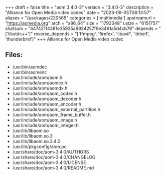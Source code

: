 +++
draft = false
title = "aom 3.4.0-3"
version = "3.4.0-3"
description = "Alliance for Open Media video codec"
date = "2023-09-05T08:13:57"
aliases = "/packages/220565"
categories = ['multimedia']
upstreamurl = "https://aomedia.org"
arch = "x86_64"
size = "1792348"
usize = "6151757"
sha1sum = "44742114381e35935a6924257f9e3461a5d4cb76"
depends = "['libstdc++']"
reverse_depends = "['ffmpeg', 'firefox', 'libavif', 'libheif', 'thunderbird']"
+++
Alliance for Open Media video codec

## Files: 
* /usr/bin/aomdec
* /usr/bin/aomenc
* /usr/include/aom/aom.h
* /usr/include/aom/aomcx.h
* /usr/include/aom/aomdx.h
* /usr/include/aom/aom_codec.h
* /usr/include/aom/aom_decoder.h
* /usr/include/aom/aom_encoder.h
* /usr/include/aom/aom_external_partition.h
* /usr/include/aom/aom_frame_buffer.h
* /usr/include/aom/aom_image.h
* /usr/include/aom/aom_integer.h
* /usr/lib/libaom.so
* /usr/lib/libaom.so.3
* /usr/lib/libaom.so.3.4.0
* /usr/lib/pkgconfig/aom.pc
* /usr/share/doc/aom-3.4.0/AUTHORS
* /usr/share/doc/aom-3.4.0/CHANGELOG
* /usr/share/doc/aom-3.4.0/LICENSE
* /usr/share/doc/aom-3.4.0/README.md
